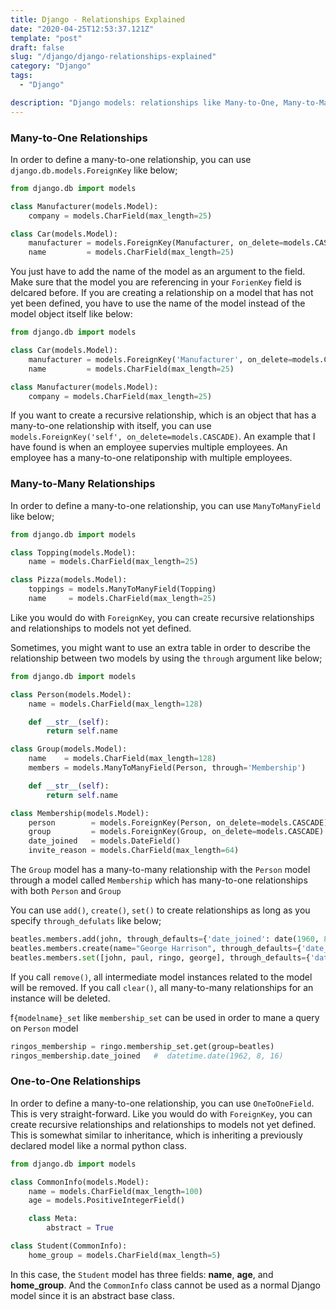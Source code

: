 ```yaml
---
title: Django - Relationships Explained
date: "2020-04-25T12:53:37.121Z"
template: "post"
draft: false
slug: "/django/django-relationships-explained"
category: "Django"
tags:
  - "Django"

description: "Django models: relationships like Many-to-One, Many-to-Many, and One-to-One explained"
---
```


### Many-to-One Relationships

In order to define a many-to-one relationship, you can use `django.db.models.ForeignKey` like below;

```python
from django.db import models

class Manufacturer(models.Model):
    company = models.CharField(max_length=25)

class Car(models.Model):
    manufacturer = models.ForeignKey(Manufacturer, on_delete=models.CASCADE)
    name         = models.CharField(max_length=25)
```

You just have to add the name of the model as an argument to the field. Make sure that the model you are referencing in your `ForienKey` field is delcared before. If you are creating a relationship on a model that has not yet been defined, you have to use the name of the model instead of the model object itself like below:

```python
from django.db import models

class Car(models.Model):
    manufacturer = models.ForeignKey('Manufacturer', on_delete=models.CASCADE)
    name         = models.CharField(max_length=25)

class Manufacturer(models.Model):
    company = models.CharField(max_length=25)
```

If you want to create a recursive relationship, which is an object that has a many-to-one relationship with itself, you can use `models.ForeignKey('self', on_delete=models.CASCADE)`. An example that I have found is when an employee supervies multiple employees. An employee has a many-to-one relatiponship with multiple employees.

### Many-to-Many Relationships

In order to define a many-to-one relationship, you can use `ManyToManyField` like below;

```python
from django.db import models

class Topping(models.Model):
    name = models.CharField(max_length=25)

class Pizza(models.Model):
    toppings = models.ManyToManyField(Topping)
    name     = models.CharField(max_length=25)
```

Like you would do with `ForeignKey`, you can create recursive relationships and relationships to models not yet defined.

Sometimes, you might want to use an extra table in order to describe the relationship between two models by using the `through` argument like below;

```python
from django.db import models

class Person(models.Model):
    name = models.CharField(max_length=128)

    def __str__(self):
        return self.name

class Group(models.Model):
    name    = models.CharField(max_length=128)
    members = models.ManyToManyField(Person, through='Membership')

    def __str__(self):
        return self.name

class Membership(models.Model):
    person        = models.ForeignKey(Person, on_delete=models.CASCADE)
    group         = models.ForeignKey(Group, on_delete=models.CASCADE)
    date_joined   = models.DateField()
    invite_reason = models.CharField(max_length=64)
```

The `Group` model has a many-to-many relationship with the `Person` model through a model called `Membership` which has many-to-one relationships with both `Person` and `Group`

You can use `add()`, `create()`, `set()` to create relationships as long as you specify `through_defulats` like below;

```python
beatles.members.add(john, through_defaults={'date_joined': date(1960, 8, 1)})
beatles.members.create(name="George Harrison", through_defaults={'date_joined': date(1960, 8, 1)})
beatles.members.set([john, paul, ringo, george], through_defaults={'date_joined': date(1960, 8, 1)})
```

If you call `remove()`, all intermediate model instances related to the model will be removed. If you call `clear()`, all many-to-many relationships for an instance will be deleted.

f`{modelname}_set` like `membership_set` can be used in order to mane a query on `Person` model

```python
ringos_membership = ringo.membership_set.get(group=beatles)
ringos_membership.date_joined   #  datetime.date(1962, 8, 16)
```

### One-to-One Relationships

In order to define a many-to-one relationship, you can use `OneToOneField`. This is very straight-forward. Like you would do with `ForeignKey`, you can create recursive relationships and relationships to models not yet defined. This is somewhat similar to inheritance, which is inheriting a previously declared model like a normal python class.

```python
from django.db import models

class CommonInfo(models.Model):
    name = models.CharField(max_length=100)
    age = models.PositiveIntegerField()

    class Meta:
        abstract = True

class Student(CommonInfo):
    home_group = models.CharField(max_length=5)
```

In this case, the `Student` model has three fields: **name**, **age**, and **home_group**. And the `CommonInfo` class cannot be used as a normal Django model since it is an abstract base class.
